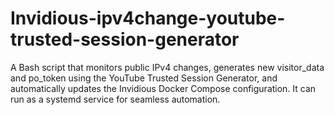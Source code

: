 # Invidious-ipv4change-youtube-trusted-session-generator
A Bash script that monitors public IPv4 changes, generates new visitor_data and po_token using the YouTube Trusted Session Generator, and automatically updates the Invidious Docker Compose configuration. It can run as a systemd service for seamless automation.
